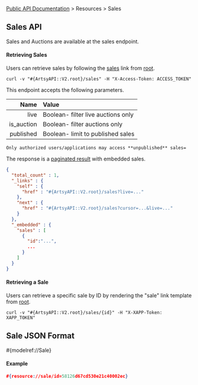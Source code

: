 [Public API Documentation](/v2) &gt; Resources &gt; Sales

## Sales API

Sales and Auctions are available at the sales endpoint.

#### Retrieving Sales

Users can retrieve sales by following the [sales](#{ArtsyAPI::V2.root}/sales) link from [root](#{ArtsyAPI::V2.root}).

```
curl -v "#{ArtsyAPI::V2.root}/sales" -H "X-Access-Token: ACCESS_TOKEN"
```

This endpoint accepts the following parameters.

Name       | Value                                  |
----------:|:---------------------------------------|
live       | Boolean- filter live auctions only     |
is_auction | Boolean- filter auctions only          |
published  | Boolean- limit to published sales      |

``` alert[warning]
Only authorized users/applications may access **unpublished** sales=
```

The response is a [paginated result](/v2/docs/pagination) with embedded sales.

``` json
{
  "total_count" : 1,
  "_links" : {
    "self" : {
      "href" : "#{ArtsyAPI::V2.root}/sales?live=..."
    },
    "next" : {
      "href" : "#{ArtsyAPI::V2.root}/sales?cursor=...&live=..."
    }
  },
  "_embedded" : {
    "sales" : [
      {
        "id":"...",
        ...
      }
    ]
  }
}
```

#### Retrieving a Sale

Users can retrieve a specific sale by ID by rendering the "sale" link template from [root](#{ArtsyAPI::V2.root}).

```
curl -v "#{ArtsyAPI::V2.root}/sales/{id}" -H "X-XAPP-Token: XAPP_TOKEN"
```
## Sale JSON Format

#{modelref://Sale}

#### Example

``` json
#{resource://sale/id=58126d67cd530e21c40002ec}
```

